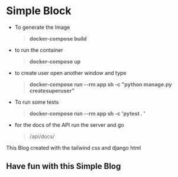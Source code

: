 # Simple Block

- To generate the Image
  > **docker-compose build**

* to run the container
  > **docker-compose up**
* to create user open another window and type

  > **docker-compose run --rm app sh -c "python manage.py createsuperuser"**

* To run some tests

  > **docker-compose run --rm app sh -c 'pytest . '**

* for the docs of the API run the server and go
  > /api/docs/

This Blog created with the tailwind css and django html

## Have fun with this Simple Blog
